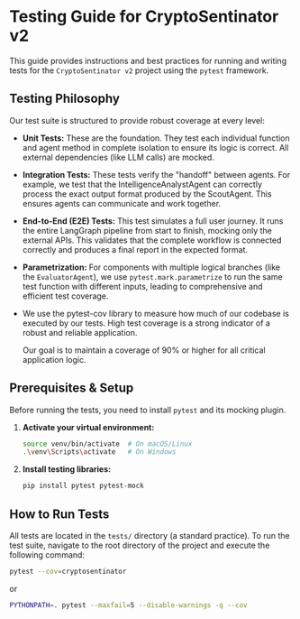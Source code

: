 # Testing Guide for CryptoSentinator v2

This guide provides instructions and best practices for running and writing tests for the `CryptoSentinator v2` project using the `pytest` framework.

## Testing Philosophy

Our test suite is structured to provide robust coverage at every level:

- **Unit Tests:** These are the foundation. They test each individual function and agent method in complete isolation to ensure its logic is correct. All external dependencies (like LLM calls) are mocked.
- **Integration Tests:** These tests verify the "handoff" between agents. For example, we test that the IntelligenceAnalystAgent can correctly process the exact output format produced by the ScoutAgent. This ensures agents can communicate and work together.
- **End-to-End (E2E) Tests:** This test simulates a full user journey. It runs the entire LangGraph pipeline from start to finish, mocking only the external APIs. This validates that the complete workflow is connected correctly and produces a final report in the expected format.
-   **Parametrization:** For components with multiple logical branches (like the `EvaluatorAgent`), we use `pytest.mark.parametrize` to run the same test function with different inputs, leading to comprehensive and efficient test coverage.

-   We use the pytest-cov library to measure how much of our codebase is executed by our tests.
    High test coverage is a strong indicator of a robust and reliable application. 
    
    Our goal is to maintain a coverage of 90% or higher for all critical application logic.

## Prerequisites & Setup

Before running the tests, you need to install `pytest` and its mocking plugin.

1.  **Activate your virtual environment:**
    ```bash
    source venv/bin/activate  # On macOS/Linux
    .\venv\Scripts\activate   # On Windows
    ```

2.  **Install testing libraries:**
    ```bash
    pip install pytest pytest-mock
    ```

## How to Run Tests

All tests are located in the `tests/` directory (a standard practice). To run the test suite, navigate to the root directory of the project and execute the following command:

```bash
pytest --cov=cryptosentinator

```
or
```bash
PYTHONPATH=. pytest --maxfail=5 --disable-warnings -q --cov
